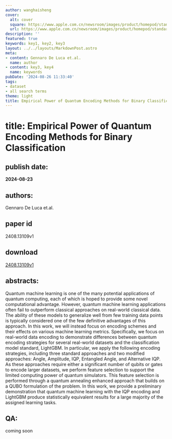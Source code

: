 ```yaml
---
author: wanghaisheng
cover:
  alt: cover
  square: https://www.apple.com.cn/newsroom/images/product/homepod/standard/Apple-HomePod-hero-230118_big.jpg.large_2x.jpg
  url: https://www.apple.com.cn/newsroom/images/product/homepod/standard/Apple-HomePod-hero-230118_big.jpg.large_2x.jpg
description: ''
featured: true
keywords: key1, key2, key3
layout: ../../layouts/MarkdownPost.astro
meta:
- content: Gennaro De Luca et.al.
  name: author
- content: key3, key4
  name: keywords
pubDate: '2024-08-26 11:33:40'
tags:
- dataset
- all search terms
theme: light
title: Empirical Power of Quantum Encoding Methods for Binary Classification
---
```


# title: Empirical Power of Quantum Encoding Methods for Binary Classification 
## publish date: 
**2024-08-23** 
## authors: 
  Gennaro De Luca et.al. 
## paper id
2408.13109v1
## download
[2408.13109v1](http://arxiv.org/abs/2408.13109v1)
## abstracts:
Quantum machine learning is one of the many potential applications of quantum computing, each of which is hoped to provide some novel computational advantage. However, quantum machine learning applications often fail to outperform classical approaches on real-world classical data. The ability of these models to generalize well from few training data points is typically considered one of the few definitive advantages of this approach. In this work, we will instead focus on encoding schemes and their effects on various machine learning metrics. Specifically, we focus on real-world data encoding to demonstrate differences between quantum encoding strategies for several real-world datasets and the classification model standard, LightGBM. In particular, we apply the following encoding strategies, including three standard approaches and two modified approaches: Angle, Amplitude, IQP, Entangled Angle, and Alternative IQP. As these approaches require either a significant number of qubits or gates to encode larger datasets, we perform feature selection to support the limited computing power of quantum simulators. This feature selection is performed through a quantum annealing enhanced approach that builds on a QUBO formulation of the problem. In this work, we provide a preliminary demonstration that quantum machine learning with the IQP encoding and LightGBM produce statistically equivalent results for a large majority of the assigned learning tasks.
## QA:
coming soon
